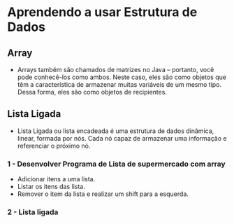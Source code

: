 # Aprendendo a usar Estrutura de Dados

## Array
- Arrays também são chamados de matrizes no Java – portanto, você pode conhecê-los como ambos. Neste caso, eles são como objetos que têm a característica de armazenar muitas variáveis de um mesmo tipo. Dessa forma, eles são como objetos de recipientes.

## Lista Ligada
- Lista Ligada ou lista encadeada é uma estrutura de dados dinâmica, linear, formada por nós. Cada nó capaz de armazenar uma informação e referenciar o próximo nó.


### 1 - Desenvolver Programa de Lista de supermercado com array

- Adicionar itens a uma lista.
- Listar os itens das lista.
- Remover o item da lista e realizar um shift para a esquerda.

### 2 - Lista ligada
